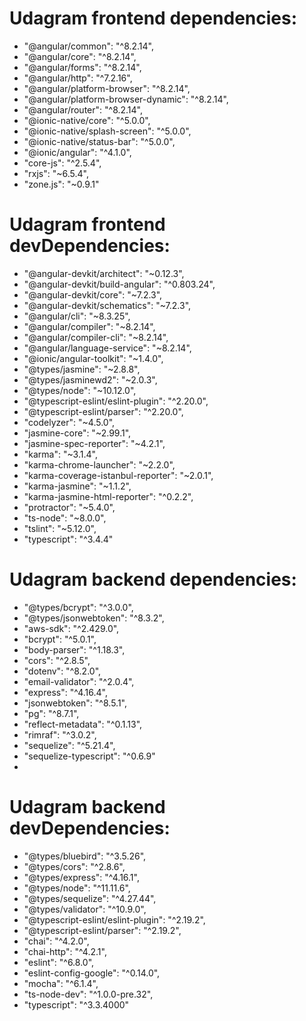 # Udagram frontend dependencies:
* "@angular/common": "^8.2.14",
* "@angular/core": "^8.2.14",
* "@angular/forms": "^8.2.14",
* "@angular/http": "^7.2.16",
* "@angular/platform-browser": "^8.2.14",
* "@angular/platform-browser-dynamic": "^8.2.14",
* "@angular/router": "^8.2.14",
* "@ionic-native/core": "^5.0.0",
* "@ionic-native/splash-screen": "^5.0.0",
* "@ionic-native/status-bar": "^5.0.0",
* "@ionic/angular": "^4.1.0",
* "core-js": "^2.5.4",
* "rxjs": "~6.5.4",
* "zone.js": "~0.9.1"
# Udagram frontend devDependencies:
* "@angular-devkit/architect": "~0.12.3",
* "@angular-devkit/build-angular": "^0.803.24",
* "@angular-devkit/core": "~7.2.3",
* "@angular-devkit/schematics": "~7.2.3",
* "@angular/cli": "~8.3.25",
* "@angular/compiler": "~8.2.14",
* "@angular/compiler-cli": "~8.2.14",
* "@angular/language-service": "~8.2.14",
* "@ionic/angular-toolkit": "~1.4.0",
* "@types/jasmine": "~2.8.8",
* "@types/jasminewd2": "~2.0.3",
* "@types/node": "~10.12.0",
* "@typescript-eslint/eslint-plugin": "^2.20.0",
* "@typescript-eslint/parser": "^2.20.0",
* "codelyzer": "~4.5.0",
* "jasmine-core": "~2.99.1",
* "jasmine-spec-reporter": "~4.2.1",
* "karma": "~3.1.4",
* "karma-chrome-launcher": "~2.2.0",
* "karma-coverage-istanbul-reporter": "~2.0.1",
* "karma-jasmine": "~1.1.2",
* "karma-jasmine-html-reporter": "^0.2.2",
* "protractor": "~5.4.0",
* "ts-node": "~8.0.0",
* "tslint": "~5.12.0",
* "typescript": "^3.4.4"



# Udagram backend dependencies:

* "@types/bcrypt": "^3.0.0",
* "@types/jsonwebtoken": "^8.3.2",
* "aws-sdk": "^2.429.0",
* "bcrypt": "^5.0.1",
* "body-parser": "^1.18.3",
* "cors": "^2.8.5",
* "dotenv": "^8.2.0",
* "email-validator": "^2.0.4",
* "express": "^4.16.4",
* "jsonwebtoken": "^8.5.1",
* "pg": "^8.7.1",
* "reflect-metadata": "^0.1.13",
* "rimraf": "^3.0.2",
* "sequelize": "^5.21.4",
* "sequelize-typescript": "^0.6.9"
* 

# Udagram backend devDependencies:
* "@types/bluebird": "^3.5.26",
* "@types/cors": "^2.8.6",
* "@types/express": "^4.16.1",
* "@types/node": "^11.11.6",
* "@types/sequelize": "^4.27.44",
* "@types/validator": "^10.9.0",
* "@typescript-eslint/eslint-plugin": "^2.19.2",
* "@typescript-eslint/parser": "^2.19.2",
* "chai": "^4.2.0",
* "chai-http": "^4.2.1",
* "eslint": "^6.8.0",
* "eslint-config-google": "^0.14.0",
* "mocha": "^6.1.4",
* "ts-node-dev": "^1.0.0-pre.32",
* "typescript": "^3.3.4000"